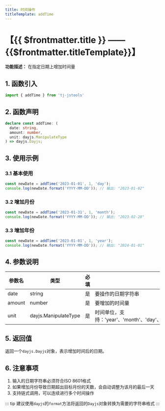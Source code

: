 ```yaml
---
title: 时间操作
titleTemplate: addTime
---
```


# 【{{ $frontmatter.title }} —— {{$frontmatter.titleTemplate}}】

**功能描述：** 在指定日期上增加时间量

## 1. 函数引入

```js
import { addTime } from 'tj-jstools'
```

## 2. 函数声明

```ts
declare const addTime: (
  date: string,
  amount: number,
  unit: dayjs.ManipulateType
) => dayjs.Dayjs;
```

## 3. 使用示例

### 3.1 基本使用

```ts
const newDate = addTime('2023-01-01', 1, 'day');
console.log(newDate.format('YYYY-MM-DD')); // 输出: "2023-01-02"
```

### 3.2 增加月份

```ts
const newDate = addTime('2023-01-31', 1, 'month');
console.log(newDate.format('YYYY-MM-DD')); // 输出: "2023-02-28"
```

### 3.3 增加年份

```ts
const newDate = addTime('2023-01-01', 1, 'year');
console.log(newDate.format('YYYY-MM-DD')); // 输出: "2024-01-01"
```

## 4. 参数说明

| 参数名 | 类型 | 必填 | 说明 |
|--------|------|------|------|
| date | string | 是 | 要操作的日期字符串 |
| amount | number | 是 | 要增加的时间量 |
| unit | dayjs.ManipulateType | 是 | 时间单位，支持：'year'、'month'、'day'、'hour'、'minute'、'second'、'millisecond' |

## 5. 返回值

返回一个`dayjs.Dayjs`对象，表示增加时间后的日期。

## 6. 注意事项

1. 输入的日期字符串必须符合ISO 8601格式
2. 如果增加月份导致日期超出目标月份的天数，会自动调整为该月的最后一天
3. 支持链式调用，可以连续进行多个时间操作

::: tip
建议使用`dayjs`的`format`方法将返回的`Dayjs`对象转换为需要的字符串格式
:::
